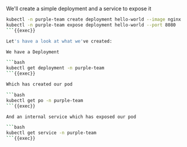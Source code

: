 
We'll create a simple deployment and a service to expose it

```bash
kubectl -n purple-team create deployment hello-world --image nginx
kubectl -n purple-team expose deployment hello-world --port 8080
```{{exec}}

Let's have a look at what we've created:

We have a Deployment

```bash
kubectl get deployment -n purple-team
```{{exec}}

Which has created our pod

```bash
kubectl get po -n purple-team
```{{exec}}

And an internal service which has exposed our pod

```bash
kubectl get service -n purple-team
```{{exec}}
